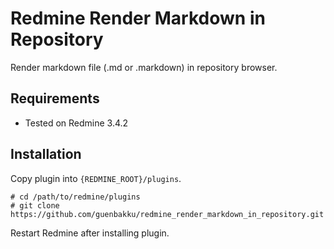 # Redmine Render Markdown in Repository

Render markdown file (.md or .markdown) in repository browser.

## Requirements

* Tested on Redmine 3.4.2

## Installation

Copy plugin into `{REDMINE_ROOT}/plugins`.

```
# cd /path/to/redmine/plugins
# git clone https://github.com/guenbakku/redmine_render_markdown_in_repository.git
```

Restart Redmine after installing plugin.
